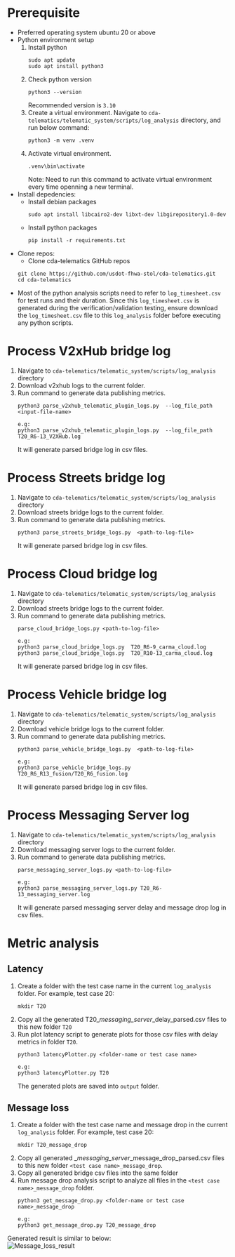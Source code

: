 # Prerequisite
- Preferred operating system ubuntu 20 or above
- Python environment setup
    1. Install python
        ```
        sudo apt update 
        sudo apt install python3
        ```
    2. Check python version
        ```
        python3 --version
        ```
        Recommended version is `3.10`
    3. Create a virtual environment. Navigate to `cda-telematics/telematic_system/scripts/log_analysis` directory, and run below command:
        ```
        python3 -m venv .venv
        ```
    4. Activate virtual environment.
        ```
        .venv\bin\activate
        ```
        Note: Need to run this command to activate virtual environment every time openning a new terminal.
- Install depedencies:
    - Install debian packages 
        ```
        sudo apt install libcairo2-dev libxt-dev libgirepository1.0-dev

        ```
    - Install python packages
        ```
        pip install -r requirements.txt
        ```
- Clone repos:
    - Clone cda-telematics GitHub repos
    ```
    git clone https://github.com/usdot-fhwa-stol/cda-telematics.git
    cd cda-telematics
    ```
- Most of the python analysis scripts need to refer to `log_timesheet.csv` for test runs and their duration. Since this `log_timesheet.csv` is generated during the verification/validation testing, ensure download the `log_timesheet.csv` file to this `log_analysis`  folder before executing any python scripts.


# Process V2xHub bridge log 
1. Navigate to `cda-telematics/telematic_system/scripts/log_analysis` directory
2. Download v2xhub logs to the current folder.
3. Run command to generate data publishing metrics.
    ```
    python3 parse_v2xhub_telematic_plugin_logs.py  --log_file_path <input-file-name>

    e.g:
    python3 parse_v2xhub_telematic_plugin_logs.py  --log_file_path T20_R6-13_V2XHub.log 
    ```
    It will generate parsed bridge log in csv files.

# Process Streets bridge log 
1. Navigate to `cda-telematics/telematic_system/scripts/log_analysis` directory
2. Download streets bridge logs to the current folder.
3. Run command to generate data publishing metrics.
    ```
    python3 parse_streets_bridge_logs.py  <path-to-log-file>
    ```
    It will generate parsed bridge log in csv files.

# Process Cloud bridge log 
1. Navigate to `cda-telematics/telematic_system/scripts/log_analysis` directory
2. Download streets bridge logs to the current folder.
3. Run command to generate data publishing metrics.
    ```
    parse_cloud_bridge_logs.py <path-to-log-file>

    e.g:
    python3 parse_cloud_bridge_logs.py  T20_R6-9_carma_cloud.log 
    python3 parse_cloud_bridge_logs.py  T20_R10-13_carma_cloud.log 
    ```
    It will generate parsed bridge log in csv files.

# Process Vehicle bridge log 
1. Navigate to `cda-telematics/telematic_system/scripts/log_analysis` directory
2. Download vehicle bridge logs to the current folder.
3. Run command to generate data publishing metrics.
    ```
    python3 parse_vehicle_bridge_logs.py  <path-to-log-file>

    e.g:
    python3 parse_vehicle_bridge_logs.py T20_R6_R13_fusion/T20_R6_fusion.log 
    ```
    It will generate parsed bridge log in csv files.

# Process Messaging Server log 
1. Navigate to `cda-telematics/telematic_system/scripts/log_analysis` directory
2. Download messaging server logs to the current folder.
3. Run command to generate data publishing metrics.
    ```
    parse_messaging_server_logs.py <path-to-log-file>

    e.g:
    python3 parse_messaging_server_logs.py T20_R6-13_messaging_server.log
    ```
    It will generate parsed messaging server delay and message drop log in csv files.

# Metric analysis
## Latency
1. Create a folder with the test case name in the current `log_analysis` folder.
For example, test case 20:
    ```
    mkdir T20
    ```
2. Copy all the generated T20_*_messaging_server_*_delay_parsed.csv files to this new folder `T20`
3. Run plot latency script to generate plots for those csv files with delay metrics in folder `T20`.
    ```
    python3 latencyPlotter.py <folder-name or test case name>

    e.g:
    python3 latencyPlotter.py T20
    ``` 
    The generated plots are saved into `output` folder.
## Message loss
1. Create a folder with the test case name and message drop in the current `log_analysis` folder.
For example, test case 20:
    ```
    mkdir T20_message_drop

    ```
2. Copy all generated  <test case name>_*_messaging_server_*_message_drop_parsed.csv files to this new folder `<test case name>_message_drop`.
3. Copy all generated bridge csv files into the same folder
4. Run message drop analysis script to analyze all files in the `<test case name>_message_drop` folder.
    ```
    python3 get_message_drop.py <folder-name or test case name>_message_drop

    e.g:
    python3 get_message_drop.py T20_message_drop
    ```
Generated result is similar to below:
<br>
![Message_loss_result](https://github.com/user-attachments/assets/15fefacb-e929-4340-a0e3-6d7f6441ba8e)

